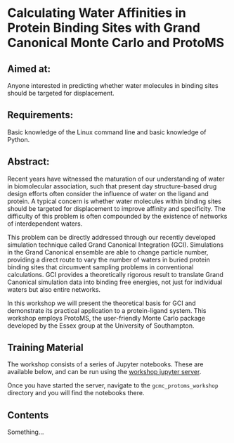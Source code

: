 # Calculating Water Affinities in Protein Binding Sites with Grand Canonical Monte Carlo and ProtoMS

## Aimed at: 
Anyone interested in predicting whether water molecules in binding sites should be targeted for displacement.

## Requirements: 
Basic knowledge of the Linux command line and basic knowledge of Python.

## Abstract: 
Recent years have witnessed the maturation of our understanding of water in biomolecular association, such that present day structure-based drug design efforts often consider the influence of water on the ligand and protein. A typical concern is whether water molecules within binding sites should be targeted for displacement to improve affinity and specificity. The difficulty of this problem is often compounded by the existence of networks of interdependent waters.

This problem can be directly addressed through our recently developed simulation technique called Grand Canonical Integration (GCI). Simulations in the Grand Canonical ensemble are able to change particle number, providing a direct route to vary the number of waters in buried protein binding sites that circumvent sampling problems in conventional calculations. GCI provides a theoretically rigorous result to translate Grand Canonical simulation data into binding free energies, not just for individual waters but also entire networks.

In this workshop we will present the theoretical basis for GCI and demonstrate its practical application to a protein-ligand system. This workshop employs ProtoMS, the user-friendly Monte Carlo package developed by the Essex group at the University of Southampton.

## Training Material

The workshop consists of a series of Jupyter notebooks. These are available
below, and can be run using the 
<a href="https://ccpbiosim.github.io/workshop/events/bristol2018/server.html" target="_blank">workshop jupyter server</a>.

Once you have started the server, navigate to the `gcmc_protoms_workshop` directory and you will find the
notebooks there.

## Contents

Something...

